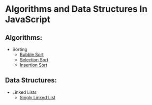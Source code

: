 # Algorithms and Data Structures In JavaScript

## Algorithms:

- Sorting
  - [Bubble Sort](/algorithms/bubble-sort/bubble-sort.md)
  * [Selection Sort](/algorithms/selection-sort/selection-sort.md)
  * [Insertion Sort](/algorithms/insertion-sort/insertion-sort.md)

## Data Structures:

- Linked Lists
  - [Singly Linked List](/data-structures/sll/sll.md)
